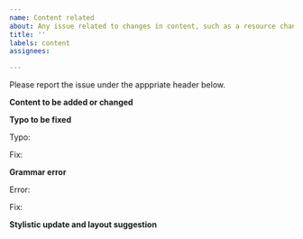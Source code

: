 ```yaml
---
name: Content related
about: Any issue related to changes in content, such as a resource change (addition, update, removal), a typo, grammar error, stylistic update and layout, etc.
title: ''
labels: content
assignees: 

---
```

Please report the issue under the apppriate header below.

**Content to be added or changed**


**Typo to be fixed**

Typo: 

Fix: 


**Grammar error**

Error:

Fix:


**Stylistic update and layout suggestion**
